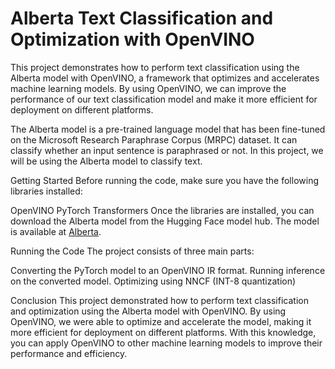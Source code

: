 # Alberta Text Classification and Optimization with OpenVINO
This project demonstrates how to perform text classification using the Alberta model with OpenVINO, a framework that optimizes and accelerates machine learning models. By using OpenVINO, we can improve the performance of our text classification model and make it more efficient for deployment on different platforms.

The Alberta model is a pre-trained language model that has been fine-tuned on the Microsoft Research Paraphrase Corpus (MRPC) dataset. It can classify whether an input sentence is paraphrased or not. In this project, we will be using the Alberta model to classify text.

Getting Started
Before running the code, make sure you have the following libraries installed:

OpenVINO
PyTorch
Transformers
Once the libraries are installed, you can download the Alberta model from the Hugging Face model hub. The model is available at [Alberta](https://huggingface.co/textattack/albert-base-v2-MRPC?text=I+like+you.+I+love+you).

Running the Code
The project consists of three main parts:

Converting the PyTorch model to an OpenVINO IR format.
Running inference on the converted model.
Optimizing using NNCF (INT-8 quantization)


Conclusion
This project demonstrated how to perform text classification and optimization using the Alberta model with OpenVINO. By using OpenVINO, we were able to optimize and accelerate the model, making it more efficient for deployment on different platforms. With this knowledge, you can apply OpenVINO to other machine learning models to improve their performance and efficiency.